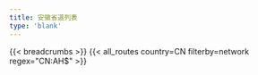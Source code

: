 ```yaml
---
title: 安徽省道列表
type: 'blank'
---
```


{{< breadcrumbs >}}
{{< all_routes country=CN filterby=network regex="CN:AH$" >}}
